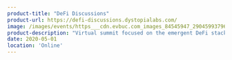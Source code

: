 ```yaml
---
product-title: "DeFi Discussions"
product-url: https://defi-discussions.dystopialabs.com/
image: /images/events/https___cdn.evbuc.com_images_84545947_290459937964_1_original.jpeg
product-description: "Virtual summit focused on the emergent DeFi stack featuring in-depth talks, panels, and Q/A sessions with main actors in the space."  
date: 2020-05-01
location: 'Online'
---
```

